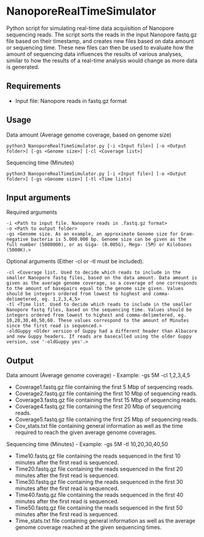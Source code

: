 # NanoporeRealTimeSimulator
Python script for simulating real-time data acquisition of Nanopore sequencing reads. The script sorts the reads in the input Nanopore fastq.gz file based on their timestamp, and creates new files based on data amount or sequencing time. These new files can then be used to evaluate how the amount of sequencing data influences the results of various analyses, similar to how the results of a real-time analysis would change as more data is generated.

## Requirements

- Input file: Nanopore reads in fastq.gz format

## Usage
Data amount (Average genome coverage, based on genome size)
```
python3 NanoporeRealTimeSimulator.py [-i <Input file>] [-o <Output folder>] [-gs <Genome size>] [-cl <Coverage list>]
```
Sequencing time (Minutes)
```
python3 NanoporeRealTimeSimulator.py [-i <Input file>] [-o <Output folder>] [-gs <Genome size>] [-tl <Time list>]
```

## Input arguments

Required arguments
```
-i <Path to input file. Nanopore reads in .fastq.gz format>
-o <Path to output folder>
-gs <Genome size. As an example, an approximate Genome size for Gram-negative bacteria is 5.000.000 bp. Genome size can be given as the full number (5000000), or as Giga- (0.005G), Mega- (5M) or Kilobases (5000K).>
```
Optional arguments (Either -cl or -tl must be included).
```
-cl <Coverage list. Used to decide which reads to include in the smaller Nanopore fastq files, based on the data amount. Data amount is given as the average genome coverage, so a coverage of one corresponds to the amount of basepairs equal to the genome size given. Values should be integers ordered from lowest to highest and comma-delimetered, eg. 1,2,3,4,5>
-tl <Time list. Used to decide which reads to include in the smaller Nanopore fastq files, based on the sequencing time. Values should be integers ordered from lowest to highest and comma-delimetered, eg. 10,20,30,40,50,60. These values correspond to the amount of Minutes since the first read is sequenced.>
-oldGuppy <Older version of Guppy had a different header than Albacore and new Guppy headers. If reads are basecalled using the older Guppy version, use '-oldGuppy yes'.>
```

## Output

Data amount (Average genome coverage) - Example: -gs 5M -cl 1,2,3,4,5
- Coverage1.fastq.gz file containing the first 5 Mbp of sequencing reads.
- Coverage2.fastq.gz file containing the first 10 Mbp of sequencing reads.
- Coverage3.fastq.gz file containing the first 15 Mbp of sequencing reads.
- Coverage4.fastq.gz file containing the first 20 Mbp of sequencing reads.
- Coverage5.fastq.gz file containing the first 25 Mbp of sequencing reads.
- Cov_stats.txt file containing general information as well as the time required to reach the given average genome coverages.

Sequencing time (Minutes) - Example: -gs 5M -tl 10,20,30,40,50
- Time10.fastq.gz file containing the reads sequenced in the first 10 minutes after the first read is sequenced.
- Time20.fastq.gz file containing the reads sequenced in the first 20 minutes after the first read is sequenced.
- Time30.fastq.gz file containing the reads sequenced in the first 30 minutes after the first read is sequenced.
- Time40.fastq.gz file containing the reads sequenced in the first 40 minutes after the first read is sequenced.
- Time50.fastq.gz file containing the reads sequenced in the first 50 minutes after the first read is sequenced.
- Time_stats.txt file containing general information as well as the average genome coverage reached at the given sequencing times.
